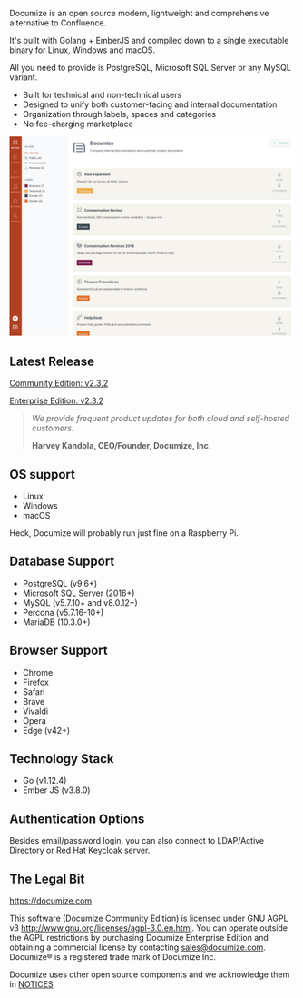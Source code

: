 Documize is an open source modern, lightweight and comprehensive alternative to Confluence.

It's built with Golang + EmberJS and compiled down to a single executable binary for Linux, Windows and macOS.

All you need to provide is PostgreSQL, Microsoft SQL Server or any MySQL variant.

- Built for technical and non-technical users
- Designed to unify both customer-facing and internal documentation
- Organization through labels, spaces and categories
- No fee-charging marketplace

![Documize](screenshot-1.png "Documize")

## Latest Release

[Community Edition: v2.3.2](https://github.com/documize/community/releases)

[Enterprise Edition: v2.3.2](https://www.documize.com/downloads)

> *We provide frequent product updates for both cloud and self-hosted customers.*
>
> **Harvey Kandola, CEO/Founder, Documize, Inc.**

## OS support

- Linux
- Windows
- macOS

Heck, Documize will probably run just fine on a Raspberry Pi.

## Database Support

- PostgreSQL (v9.6+)
- Microsoft SQL Server (2016+)
- MySQL (v5.7.10+ and v8.0.12+)
- Percona (v5.7.16-10+)
- MariaDB (10.3.0+)

## Browser Support

- Chrome
- Firefox
- Safari
- Brave
- Vivaldi
- Opera
- Edge (v42+)

## Technology Stack

- Go (v1.12.4)
- Ember JS (v3.8.0)

## Authentication Options

Besides email/password login, you can also connect to LDAP/Active Directory or Red Hat Keycloak server.

## The Legal Bit

<https://documize.com>

This software (Documize Community Edition) is licensed under GNU AGPL v3 <http://www.gnu.org/licenses/agpl-3.0.en.html>. You can operate outside the AGPL restrictions by purchasing Documize Enterprise Edition and obtaining a commercial license by contacting <sales@documize.com>. Documize® is a registered trade mark of Documize Inc.

Documize uses other open source components and we acknowledge them in [NOTICES](NOTICES.md)
